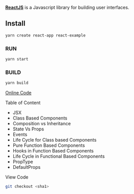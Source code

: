 [**ReactJS**](https://reactjs.org/) is a Javascript library for building user interfaces.

## Install

```bash
yarn create react-app react-example
```

### RUN

```bash
yarn start
```

### BUILD

```bash
yarn build
```

[Online Code](https://stackblitz.com/)

Table of Content

- JSX
- Class Based Components
- Composition vs Inheritance
- State Vs Props
- Events
- Life Cycle for Class based Components
- Pure Function Based Components
- Hooks in Function Based Components
- Life Cycle in Functional Based Components
- PropType
- DefaultProps

View Code

```bash
git checkout <sha1>
```